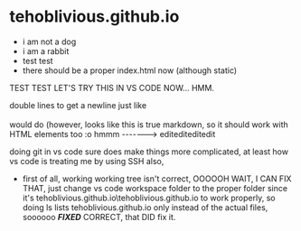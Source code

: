 # tehoblivious.github.io

- i am not a dog 
- i am a rabbit 
- test test 
- there should be a proper index.html now (although static)

TEST TEST LET'S TRY THIS IN VS CODE NOW... HMM. 

double lines to get a newline just like <br><br> would do (however, looks like this is true markdown, so it should work with HTML elements too :o hmmm -------> editediteditedit

doing git in vs code sure does make things more complicated, at least how vs code is treating me by using SSH also, 

- first of all, working working tree isn't correct, OOOOOH WAIT, I CAN FIX THAT, just change vs code workspace folder to the proper folder since it's tehoblivious.github.io\tehoblivious.github.io to work properly, so doing ls lists tehoblivious.github.io only instead of the actual files, soooooo ***FIXED*** CORRECT, that DID fix it.


